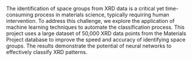 The identification of space groups from XRD data is a critical yet time-consuming process in
 materials science, typically requiring human intervention. To address this challenge, we explore the
 application of machine learning techniques to automate the classification process. This project uses
 a large dataset of 50,000 XRD data points from the Materials Project database to improve the speed
 and accuracy of identifying space groups. The results demonstrate the potential of neural networks
 to effectively classify XRD patterns.
